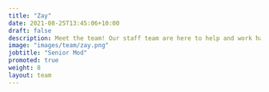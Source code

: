 ```yaml
---
title: "Zay"
date: 2021-08-25T13:45:06+10:00
draft: false
description: Meet the team! Our staff team are here to help and work hard to make sure your experience in Asra is as amazing as possible.
image: "images/team/zay.png"
jobtitle: "Senior Mod"
promoted: true
weight: 8
layout: team
---
```


